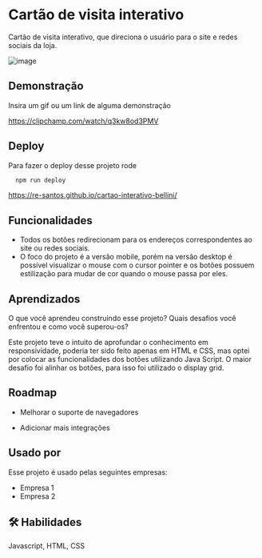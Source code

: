 
# Cartão de visita interativo

Cartão de visita interativo, que direciona o usuário para o site e redes sociais da loja.

![image](https://github.com/Re-Santos/cartao-interativo-bellini/assets/123095086/5766bfc7-ac09-4aba-96df-c928336d163e)


## Demonstração

Insira um gif ou um link de alguma demonstração

https://clipchamp.com/watch/q3kw8od3PMV
## Deploy

Para fazer o deploy desse projeto rode

```bash
  npm run deploy
```

https://re-santos.github.io/cartao-interativo-bellini/
## Funcionalidades

- Todos os botões redirecionam para os endereços correspondentes ao site ou redes sociais.
- O foco do projeto é a versão mobile, porém na versão desktop é possível visualizar o mouse com o cursor pointer e os botões possuem estilização para mudar de cor quando o mouse passa por eles.



## Aprendizados

O que você aprendeu construindo esse projeto? Quais desafios você enfrentou e como você superou-os?

Este projeto teve o intuito de aprofundar o conhecimento em responsividade, poderia ter sido feito apenas em HTML e CSS, mas optei por colocar as funcionalidades dos botões utilizando Java Script.
O maior desafio foi alinhar os botões, para isso foi utilizado o display grid.
## Roadmap

- Melhorar o suporte de navegadores

- Adicionar mais integrações


## Usado por

Esse projeto é usado pelas seguintes empresas:

- Empresa 1
- Empresa 2


## 🛠 Habilidades
Javascript, HTML, CSS
